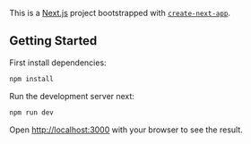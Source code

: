 This is a [Next.js](https://nextjs.org) project bootstrapped with [`create-next-app`](https://nextjs.org/docs/app/api-reference/cli/create-next-app).

## Getting Started

First install dependencies:

```bash
npm install
```

Run the development server next:

```bash
npm run dev
```

Open [http://localhost:3000](http://localhost:3000) with your browser to see the result.
